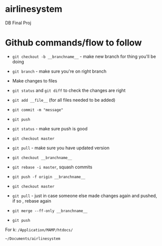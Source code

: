 # airlinesystem
DB Final Proj

# Github commands/flow to follow

* `git checkout -b __branchname__` - make new branch for thing you'll be doing

* `git branch` - make sure you're on right branch

* Make changes to files

* `git status` and `git diff` to check the changes are right

* `git add __file__` (for all files needed to be added)

* `git commit -m "message"`

* `git push`

* `git status` - make sure push is good

* `git checkout master`

* `git pull` - make sure you have updated version

* `git checkout __branchname__`

* `git rebase -i master`, squash commits

* `git push -f origin __branchname__`

* `git checkout master`

* `git pull` - just in case someone else made changes again and pushed, if so , rebase again

* `git merge --ff-only __branchname__`

* `git push`

For k: `/Application/MAMP/htdocs/`

`~/Documents/airlinesystem`